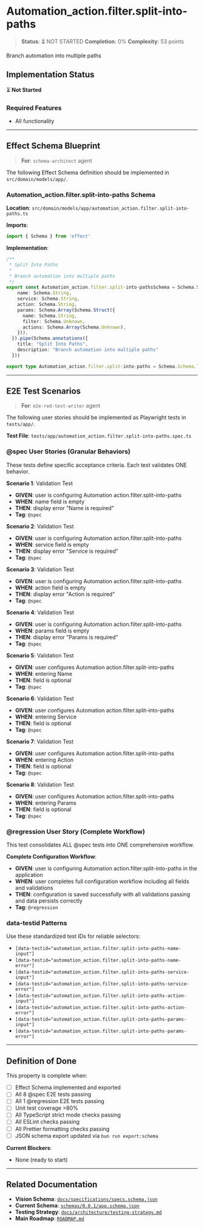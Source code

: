 # Automation_action.filter.split-into-paths

> **Status**: ⏳ NOT STARTED
> **Completion**: 0%
> **Complexity**: 53 points

Branch automation into multiple paths

## Implementation Status

⏳ **Not Started**

### Required Features

- All functionality

---

## Effect Schema Blueprint

> **For**: `schema-architect` agent

The following Effect Schema definition should be implemented in `src/domain/models/app/`.

### Automation_action.filter.split-into-paths Schema

**Location**: `src/domain/models/app/automation_action.filter.split-into-paths.ts`

**Imports**:

```typescript
import { Schema } from 'effect'
```

**Implementation**:

```typescript
/**
 * Split Into Paths
 *
 * Branch automation into multiple paths
 */
export const Automation_action.filter.split-into-pathsSchema = Schema.Struct({
    name: Schema.String,
    service: Schema.String,
    action: Schema.String,
    params: Schema.Array(Schema.Struct({
      name: Schema.String,
      filter: Schema.Unknown,
      actions: Schema.Array(Schema.Unknown),
    })),
  }).pipe(Schema.annotations({
    title: "Split Into Paths",
    description: "Branch automation into multiple paths"
  }))

export type Automation_action.filter.split-into-paths = Schema.Schema.Type<typeof Automation_action.filter.split-into-pathsSchema>
```

---

## E2E Test Scenarios

> **For**: `e2e-red-test-writer` agent

The following user stories should be implemented as Playwright tests in `tests/app/`.

**Test File**: `tests/app/automation_action.filter.split-into-paths.spec.ts`

### @spec User Stories (Granular Behaviors)

These tests define specific acceptance criteria. Each test validates ONE behavior.

**Scenario 1**: Validation Test

- **GIVEN**: user is configuring Automation action.filter.split-into-paths
- **WHEN**: name field is empty
- **THEN**: display error "Name is required"
- **Tag**: `@spec`

**Scenario 2**: Validation Test

- **GIVEN**: user is configuring Automation action.filter.split-into-paths
- **WHEN**: service field is empty
- **THEN**: display error "Service is required"
- **Tag**: `@spec`

**Scenario 3**: Validation Test

- **GIVEN**: user is configuring Automation action.filter.split-into-paths
- **WHEN**: action field is empty
- **THEN**: display error "Action is required"
- **Tag**: `@spec`

**Scenario 4**: Validation Test

- **GIVEN**: user is configuring Automation action.filter.split-into-paths
- **WHEN**: params field is empty
- **THEN**: display error "Params is required"
- **Tag**: `@spec`

**Scenario 5**: Validation Test

- **GIVEN**: user configures Automation action.filter.split-into-paths
- **WHEN**: entering Name
- **THEN**: field is optional
- **Tag**: `@spec`

**Scenario 6**: Validation Test

- **GIVEN**: user configures Automation action.filter.split-into-paths
- **WHEN**: entering Service
- **THEN**: field is optional
- **Tag**: `@spec`

**Scenario 7**: Validation Test

- **GIVEN**: user configures Automation action.filter.split-into-paths
- **WHEN**: entering Action
- **THEN**: field is optional
- **Tag**: `@spec`

**Scenario 8**: Validation Test

- **GIVEN**: user configures Automation action.filter.split-into-paths
- **WHEN**: entering Params
- **THEN**: field is optional
- **Tag**: `@spec`

### @regression User Story (Complete Workflow)

This test consolidates ALL @spec tests into ONE comprehensive workflow.

**Complete Configuration Workflow**:

- **GIVEN**: user is configuring Automation action.filter.split-into-paths in the application
- **WHEN**: user completes full configuration workflow including all fields and validations
- **THEN**: configuration is saved successfully with all validations passing and data persists correctly
- **Tag**: `@regression`

### data-testid Patterns

Use these standardized test IDs for reliable selectors:

- `[data-testid="automation_action.filter.split-into-paths-name-input"]`
- `[data-testid="automation_action.filter.split-into-paths-name-error"]`
- `[data-testid="automation_action.filter.split-into-paths-service-input"]`
- `[data-testid="automation_action.filter.split-into-paths-service-error"]`
- `[data-testid="automation_action.filter.split-into-paths-action-input"]`
- `[data-testid="automation_action.filter.split-into-paths-action-error"]`
- `[data-testid="automation_action.filter.split-into-paths-params-input"]`
- `[data-testid="automation_action.filter.split-into-paths-params-error"]`

---

## Definition of Done

This property is complete when:

- [ ] Effect Schema implemented and exported
- [ ] All 8 @spec E2E tests passing
- [ ] All 1 @regression E2E tests passing
- [ ] Unit test coverage >80%
- [ ] All TypeScript strict mode checks passing
- [ ] All ESLint checks passing
- [ ] All Prettier formatting checks passing
- [ ] JSON schema export updated via `bun run export:schema`

**Current Blockers**:

- None (ready to start)

---

## Related Documentation

- **Vision Schema**: [`docs/specifications/specs.schema.json`](../specs.schema.json)
- **Current Schema**: [`schemas/0.0.1/app.schema.json`](../../schemas/0.0.1/app.schema.json)
- **Testing Strategy**: [`docs/architecture/testing-strategy.md`](../../architecture/testing-strategy.md)
- **Main Roadmap**: [`ROADMAP.md`](../../../ROADMAP.md)
